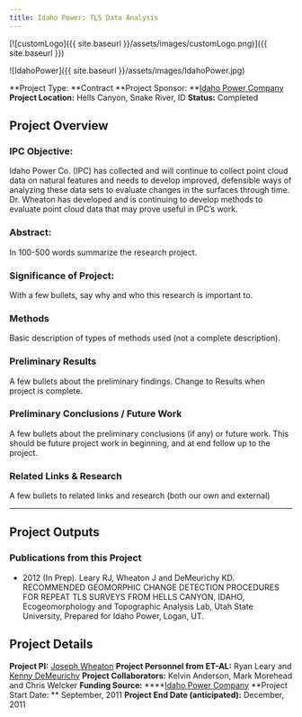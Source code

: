 ```yaml
---
title: Idaho Power: TLS Data Analysis
---
```


[![customLogo]({{ site.baseurl }}/assets/images/customLogo.png)]({{ site.baseurl }})

![IdahoPower]({{ site.baseurl }}/assets/images/IdahoPower.jpg)

**Project Type:  **Contract
**Project Sponsor:  **[Idaho Power Company](http://www.idahopower.com/)
**Project Location:** Hells Canyon, Snake River, ID
**Status:**   Completed

## Project Overview

### IPC Objective:

Idaho Power Co. (IPC) has collected and will continue to collect point cloud data on natural features and needs to develop improved, defensible ways of analyzing these data sets to evaluate changes in the surfaces through time. Dr. Wheaton has developed and is continuing to develop methods to evaluate point cloud data that may prove useful in IPC’s work.

### Abstract:

In 100-500 words summarize the research project.

### Significance of Project:

With a few bullets, say why and who this research is important to.

### Methods

Basic description of types of methods used (not a complete description). 

### Preliminary Results

A few bullets about the preliminary findings. Change to Results when project is complete.

### Preliminary Conclusions / Future Work

A few bullets about the preliminary conclusions (if any) or future work. This should be future project work in beginning, and at end follow up to the project.

### Related Links & Research

A few bullets to related links and research (both our own and external)

------

## Project Outputs

### Publications from this Project

- 2012 (In Prep). Leary RJ, Wheaton J and DeMeurichy KD. RECOMMENDED GEOMORPHIC CHANGE DETECTION PROCEDURES FOR REPEAT TLS SURVEYS FROM HELLS CANYON, IDAHO, Ecogeomorphology and Topographic Analysis Lab, Utah State University, Prepared for Idaho Power, Logan, UT. 

## Project Details

**Project PI:**  [Joseph Wheaton](http://joewheaton.org/) 
**Project Personnel from ET-AL:** Ryan Leary and [Kenny DeMeurichy](http://etal.joewheaton.org/people/where-are-they-now/former-researchers/kenny-demeurichy)
**Project Collaborators:** Kelvin Anderson, Mark Morehead and Chris Welcker
**Funding Source:** ****[Idaho Power Company](http://www.idahopower.com/)
**Project Start Date: ** September, 2011
**Project End Date (anticipated):** December, 2011